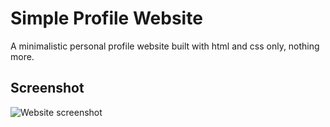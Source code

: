# Simple Profile Website 
A minimalistic personal profile website built with html and css only, nothing more.
## Screenshot
![Website screenshot](https://i.ibb.co.com/mtGxm0D/image.png)
